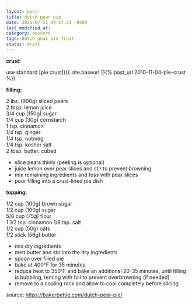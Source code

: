 ```yaml
---
layout: post
title: dutch pear pie
date: 2025-07-21 09:57:31 -0400
last_modified_at: 
category: dessert
tags: dutch pear pie fruit
status: draft
---
```

**crust:**

use standard [pie crust]({{ site.baseurl }}{% post_url 2010-11-04-pie-crust %})

**filling:**

2 lbs. (900g) sliced pears  
2 tbsp. lemon juice  
3/4 cup (150g) sugar  
1/4 cup (30g) cornstarch  
1 tsp. cinnamon  
1/4 tsp. ginger  
1/4 tsp. nutmeg  
1/4 tsp. kosher salt  
2 tbsp. butter, cubed  
* slice pears thinly (peeling is optional)
* juice lemon over pear slices and stir to prevent browning
* mix remaining ingredients and toss with pear slices
* pour filling into a crust-lined pie dish

**topping:**

1/2 cup (100g) brown sugar  
1/2 cup (100g) sugar  
5/8 cup (75g) flour  
1 1/2 tsp. cinnamon
1/8 tsp. salt  
1/2 cup (50g) oats  
1/2 stick (56g) butter  
* mix dry ingredients
* melt butter and stir into the dry ingredients
* spoon over filled pie
* bake at 400°F for 35 minutes
* reduce heat to 350°F and bake an additional 20-35 minutes, until filling is bubbling,
  tenting with foil to prevent overbrowning (if needed)
* remove to a cooling rack and allow to cool completely before slicing

source: <https://bakerbettie.com/dutch-pear-pie/>
